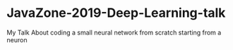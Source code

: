 # JavaZone-2019-Deep-Learning-talk
My Talk About coding a small neural network from scratch starting from a neuron
